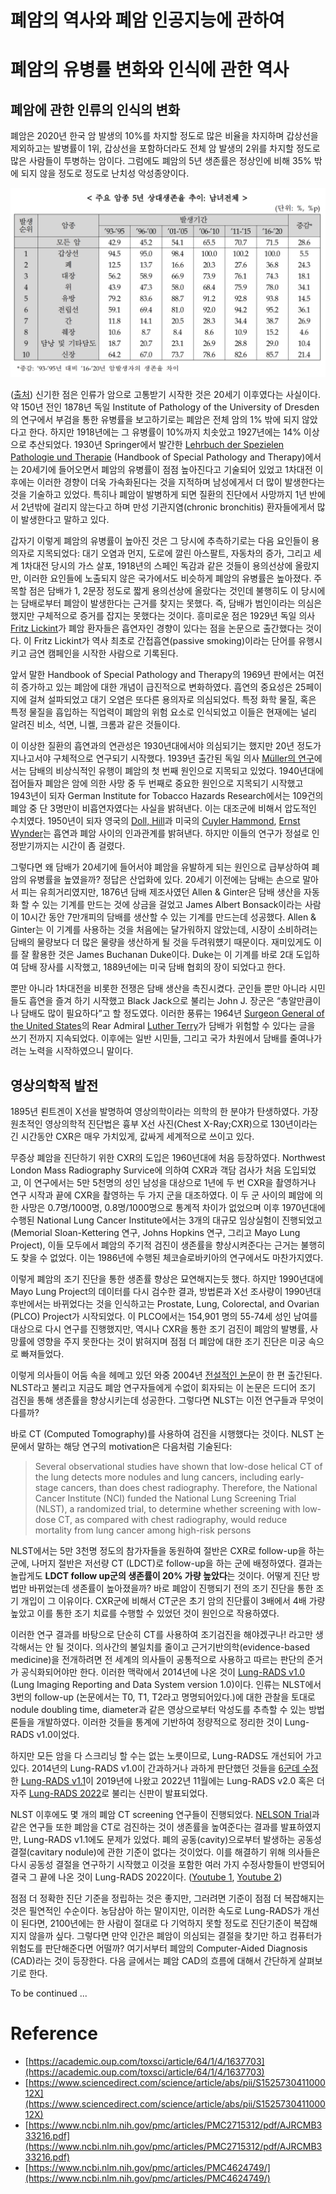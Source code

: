 # 폐암의 역사와 폐암 인공지능에 관하여

# 폐암의 유병률 변화와 인식에 관한 역사

## 폐암에 관한 인류의 인식의 변화

폐암은 2020년 한국 암 발생의 10%를 차지할 정도로 많은 비율을 차지하며 갑상선을 제외하고는 발병률이 1위, 갑상선을 포함하더라도 전체 암 발생의 2위를 차지할 정도로 많은 사람들이 투병하는 암이다. 그럼에도 폐암의 5년 생존률은 정상인에 비해 35% 밖에 되지 않을 정도로 정도로 난치성 악성종양이다. 

![스크린샷 2023-01-12 오후 8.31.10.png](/img/lungcancer_survival.png)

([출처](https://ncc.re.kr/cancerStatsView.ncc?bbsnum=618&searchKey=total&searchValue=&pageNum=1)) 신기한 점은 인류가 암으로 고통받기 시작한 것은 20세기 이후였다는 사실이다. 약 150년 전인 1878년 독일 Institute of Pathology of the University of Dresden의 연구에서 부검을 통한 유병률을 보고하기로는 폐암은 전체 암의 1% 밖에 되지 않았다고 한다. 하지만 1918년에는 그 유병률이 10%까지 치솟았고 1927년에는 14% 이상으로 추산되었다. 1930년 Springer에서 발간한 [Lehrbuch der Spezielen Pathologie und Therapie](https://www.ebay.com/itm/284472713878) (Handbook of Special Pathology and Therapy)에서는 20세기에 들어오면서 폐암의 유병률이 점점 높아진다고 기술되어 있었고 1차대전 이후에는 이러한 경향이 더욱 가속화된다는 것을 지적하며 남성에게서 더 많이 발생한다는 것을 기술하고 있었다. 특히나 폐암이 발병하게 되면 질환의 진단에서 사망까지 1년 반에서 2년밖에 걸리지 않는다고 하며 만성 기관지염(chronic bronchitis) 환자들에게서 많이 발생한다고 말하고 있다.

갑자기 이렇게 폐암의 유병률이 높아진 것은 그 당시에 추측하기로는 다음 요인들이 용의자로 지목되었다: 대기 오염과 먼지, 도로에 깔린 아스팔트, 자동차의 증가, 그리고 세계 1차대전 당시의 가스 살포, 1918년의 스페인 독감과 같은 것들이 용의선상에 올랐지만, 이러한 요인들에 노출되지 않은 국가에서도 비슷하게 폐암의 유병률은 높아졌다. 주목할 점은 담배가 1, 2문장 정도로 짧게 용의선상에 올랐다는 것인데 불행히도 이 당시에는 담배로부터 폐암이 발생한다는 근거를 찾지는 못했다. 즉, 담배가 범인이라는 의심은 했지만 구체적으로 증거를 잡지는 못했다는 것이다. 흥미로운 점은 1929년 독일 의사 [Fritz Lickint](https://en.wikipedia.org/wiki/Fritz_Lickint)가 폐암 환자들은 흡연자인 경향이 있다는 점을 논문으로 출간했다는 것이다. 이 Fritz Lickint가 역사 최초로 간접흡연(passive smoking)이라는 단어를 유행시키고 금연 캠페인을 시작한 사람으로 기록된다. 

앞서 말한 Handbook of Special Pathology and Therapy의 1969년 판에서는 여전히 증가하고 있는 폐암에 대한 개념이 급진적으로 변화하였다. 흡연의 중요성은 25페이지에 걸쳐 설파되었고 대기 오염은 또다른 용의자로 의심되었다. 특정 화학 물질, 혹은 특정 물질을 흡입하는 직업력이 폐암의 위험 요소로 인식되었고 이들은 현재에는 널리 알려진 비소, 석면, 니켈, 크롬과 같은 것들이다.

이 이상한 질환의 흡연과의 연관성은 1930년대에서야 의심되기는 했지만 20년 정도가 지나고서야 구체적으로 연구되기 시작했다. 1939년 출간된 독일 의사 [Müller의 연구](https://www.ncbi.nlm.nih.gov/pmc/articles/PMC3640840/)에서는 담배의 비상식적인 유행이 폐암의 첫 번째 원인으로 지목되고 있었다. 1940년대에 접어들자 폐암은 암에 의한 사망 중 두 번째로 중요한 원인으로 지목되기 시작했고 1943년이 되자 German Institute for Tobacco Hazards Research에서는 109건의 폐암 중 단 3명만이 비흡연자였다는 사실을 밝혀낸다. 이는 대조군에 비해서 압도적인 수치였다. 1950년이 되자 영국의 [Doll, Hill](https://www.bmj.com/content/2/4682/739)과 미국의 [Cuyler Hammond](https://jamanetwork.com/journals/jama/article-abstract/323525), [Ernst Wynder](https://jamanetwork.com/journals/jama/article-abstract/291771)는 흡연과 폐암 사이의 인과관계를 밝혀낸다. 하지만 이들의 연구가 정설로 인정받기까지는 시간이 좀 걸렸다.

그렇다면 왜 담배가 20세기에 들어서야 폐암을 유발하게 되는 원인으로 급부상하여 폐암의 유병률을 높였을까? 정답은 산업화에 있다. 20세기 이전에는 담배는 손으로 말아서 피는 유희거리였지만, 1876년 담배 제조사였던 Allen & Ginter은 담배 생산을 자동화 할 수 있는 기계를 만드는 것에 상금을 걸었고 James Albert Bonsack이라는 사람이 10시간 동안 7만개피의 담배를 생산할 수 있는 기계를 만드는데 성공했다. Allen & Ginter는 이 기계를 사용하는 것을 처음에는 달가워하지 않았는데, 시장이 소비하려는 담배의 물량보다 더 많은 물량을 생산하게 될 것을 두려워헀기 때문이다. 재미있게도 이를 잘 활용한 것은 James Buchanan Duke이다. Duke는 이 기계를 바로 2대 도입하여 담배 장사를 시작했고, 1889년에는 미국 담배 협회의 장이 되었다고 한다.

뿐만 아니라 1차대전을 비롯한 전쟁은 담배 생산을 촉진시켰다. 군인들 뿐만 아니라 시민들도 흡연을 즐겨 하기 시작했고 Black Jack으로 불리는 John J. 장군은 “총알만큼이나 담배도 많이 필요하다”고 할 정도였다. 이러한 풍류는 1964년 [Surgeon General of the United States](https://en.wikipedia.org/wiki/Surgeon_General_of_the_United_States)의 Rear Admiral [Luther Terry](https://en.wikipedia.org/wiki/Luther_Terry)가 담배가 위험할 수 있다는 글을 쓰기 전까지 지속되었다. 이후에는 일반 시민들, 그리고 국가 차원에서 담배를 줄여나가려는 노력을 시작하였으니 말이다.

## 영상의학적 발전

1895년 뢴트겐이 X선을 발명하여 영상의학이라는 의학의 한 분야가 탄생하였다. 가장 원초적인 영상의학적 진단법은 흉부 X선 사진(Chest X-Ray;CXR)으로 130년이라는 긴 시간동안 CXR은 매우 가치있게, 값싸게 세계적으로 쓰이고 있다.

무증상 폐암을 진단하기 위한 CXR의 도입은 1960년대에 처음 등장하였다. Northwest London Mass Radiography Survice에 의하여 CXR과 객담 검사가 처음 도입되었고, 이 연구에서는 5만 5천명의 성인 남성을 대상으로 1년에 두 번 CXR을 촬영하거나 연구 시작과 끝에 CXR을 촬영하는 두 가지 군을 대조하였다. 이 두 군 사이의 폐암에 의한 사망은 0.7명/1000명, 0.8명/1000명으로 통계적 차이가 없었으며 이후 1970년대에 수행된 National Lung Cancer Institute에서는 3개의 대규모 임상실험이 진행되었고(Memorial Sloan-Kettering 연구, Johns Hopkins 연구, 그리고 Mayo Lung Project), 이들 모두에서 폐암의 주기적 검진이 생존률을 향상시켜준다는 근거는 불행히도 찾을 수 없었다. 이는 1986년에 수행된 체코슬로바키아의 연구에서도 마찬가지였다.

이렇게 폐암의 조기 진단을 통한 생존률 향상은 묘연해지는듯 했다. 하지만 1990년대에 Mayo Lung Project의 데이터를 다시 검수한 결과, 방법론과 X선 조사량이 1990년대 후반에서는 바뀌었다는 것을 인식하고는 Prostate, Lung, Colorectal, and Ovarian (PLCO) Project가 시작되었다. 이 PLCO에서는 154,901 명의 55-74세 성인 남여를 대상으로 다시 연구를 진행했지만, 역시나 CXR을 통한 조기 검진이 폐암의 발병률, 사망률에 영향을 주지 못한다는 것이 밝혀지며 점점 더 폐암에 대한 조기 진단은 미궁 속으로 빠져들었다.

이렇게 의사들이 어둠 속을 헤메고 있던 와중 2004년 [전설적인 논문](https://www.nejm.org/doi/full/10.1056/nejmoa1102873)이 한 편 출간된다. NLST라고 불리고 지금도 폐암 연구자들에게 수없이 회자되는 이 논문은 드디어 조기 검진을 통해 생존률을 향상시키는데 성공한다. 그렇다면 NLST는 이전 연구들과 무엇이 다를까?

바로 CT (Computed Tomography)를 사용하여 검진을 시행했다는 것이다. NLST 논문에서 말하는 해당 연구의 motivation은 다음처럼 기술된다:

> Several observational studies have shown that low-dose helical CT of the lung detects more nodules and lung cancers, including early-stage cancers, than does chest radiography. Therefore, the National Cancer Institute (NCI) funded the National Lung Screening Trial (NLST), a randomized trial, to determine whether screening with low-dose CT, as compared with chest radiography, would reduce mortality from lung cancer among high-risk persons
> 

NLST에서는 5만 3천명 정도의 참가자들을 동원하여 절반은 CXR로 follow-up을 하는 군에, 나머지 절반은 저선량 CT (LDCT)로 follow-up을 하는 군에 배정하였다. 결과는 놀랍게도 **LDCT follow up군의 생존률이 20% 가량 높았다**는 것이다. 어떻게 진단 방법만 바뀌었는데 생존률이 높아졌을까? 바로 폐암이 진행되기 전의 조기 진단을 통한 조기 개입이 그 이유이다. CXR군에 비해서 CT군은 초기 암의 진단률이 3배에서 4배 가량 높았고 이를 통한 조기 치료를 수행할 수 있었던 것이 원인으로 작용하였다.

이러한 연구 결과를 바탕으로 단순히 CT를 사용하여 조기검진을 해야겠구나! 라고만 생각해서는 안 될 것이다. 의사간의 불일치를 줄이고 근거기반의학(evidence-based medicine)을 전개하려면 전 세계의 의사들이 공통적으로 사용하고 따르는 판단의 준거가 공식화되어야만 한다. 이러한 맥락에서 2014년에 나온 것이 [Lung-RADS v1.0](https://www.acr.org/-/media/ACR/Files/RADS/Lung-RADS/LungRADS_AssessmentCategories.pdf) (Lung Imaging Reporting and Data System version 1.0)이다. 인류는 NLST에서 3번의 follow-up (논문에서는 T0, T1, T2라고 명명되어있다.)에 대한 관찰을 토대로 nodule doubling time, diameter과 같은 영상으로부터 악성도를 추측할 수 있는 방법론들을 개발하였다. 이러한 것들을 통계에 기반하여 정량적으로 정리한 것이 Lung-RADS v1.0이었다.

하지만 모든 암을 다 스크리닝 할 수는 없는 노릇이므로, Lung-RADS도 개선되어 가고 있다. 2014년의 Lung-RADS v1.0이 간과하거나 과하게 판단했던 것들을 [6군데 수정](https://pubs.rsna.org/doi/full/10.1148/radiol.2021203704)한 [Lung-RADS v1.1](https://www.acr.org/-/media/ACR/Files/RADS/Lung-RADS/LungRADSAssessmentCategoriesv1-1.pdf)이 2019년에 나왔고 2022년 11월에는 Lung-RADS v2.0 혹은 더 자주 [Lung-RADS 2022](https://www.acr.org/-/media/ACR/Files/RADS/Lung-RADS/Lung-RADS-2022.pdf)로 불리는 신판이 발표되었다.

NLST 이후에도 몇 개의 폐암 CT screening 연구들이 진행되었다. [NELSON Trial](https://www.nejm.org/doi/full/10.1056/nejmoa1911793)과 같은 연구들 또한 폐암을 CT로 검진하는 것이 생존률을 높여준다는 결과를 발표하였지만, Lung-RADS v1.1에도 문제가 있었다. 폐의 공동(cavity)으로부터 발생하는 공동성 결절(cavitary nodule)에 관한 기준이 없다는 것이었다. 이를 해결하기 위해 의사들은 다시 공동성 결절을 연구하기 시작했고 이것을 포함한 여러 가지 수정사항들이 반영되어 결국 그 끝에 나온 것이 Lung-RADS 2022이다. ([Youtube 1](https://www.youtube.com/watch?v=8WUVu5lAilY), [Youtube 2](https://www.youtube.com/watch?v=k477c4AfUB8))

점점 더 정확한 진단 기준을 정립하는 것은 좋지만, 그러려면 기준이 점점 더 복잡해지는 것은 필연적인 수순이다. 농담삼아 하는 말이지만, 이러한 속도로 Lung-RADS가 개선이 된다면, 2100년에는 한 사람이 절대로 다 기억하지 못할 정도로 진단기준이 복잡해지지 않을까 싶다. 그렇다면 만약 인간은 폐암이 의심되는 결절을 찾기만 하고 컴퓨터가 위험도를 판단해준다면 어떨까? 여기서부터 폐암의 Computer-Aided Diagnosis (CAD)라는 것이 등장한다. 다음 글에서는 폐암 CAD의 흐름에 대해서 간단하게 살펴보기로 한다.


To be continued ...


# Reference

- [https://academic.oup.com/toxsci/article/64/1/4/1637703](https://academic.oup.com/toxsci/article/64/1/4/1637703)
- [https://www.sciencedirect.com/science/article/abs/pii/S152573041100012X](https://www.sciencedirect.com/science/article/abs/pii/S152573041100012X)
- [https://www.ncbi.nlm.nih.gov/pmc/articles/PMC2715312/pdf/AJRCMB333216.pdf](https://www.ncbi.nlm.nih.gov/pmc/articles/PMC2715312/pdf/AJRCMB333216.pdf)
- [https://www.ncbi.nlm.nih.gov/pmc/articles/PMC4624749/](https://www.ncbi.nlm.nih.gov/pmc/articles/PMC4624749/)